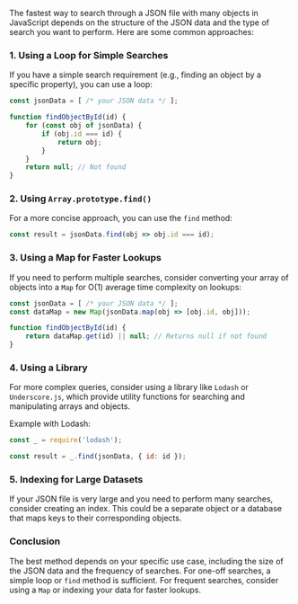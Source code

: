 The fastest way to search through a JSON file with many objects in JavaScript depends on the structure of the JSON data and the type of search you want to perform. Here are some common approaches:

### 1. **Using a Loop for Simple Searches**

If you have a simple search requirement (e.g., finding an object by a specific property), you can use a loop:

```javascript
const jsonData = [ /* your JSON data */ ];

function findObjectById(id) {
    for (const obj of jsonData) {
        if (obj.id === id) {
            return obj;
        }
    }
    return null; // Not found
}
```

### 2. **Using `Array.prototype.find()`**

For a more concise approach, you can use the `find` method:

```javascript
const result = jsonData.find(obj => obj.id === id);
```

### 3. **Using a Map for Faster Lookups**

If you need to perform multiple searches, consider converting your array of objects into a `Map` for O(1) average time complexity on lookups:

```javascript
const jsonData = [ /* your JSON data */ ];
const dataMap = new Map(jsonData.map(obj => [obj.id, obj]));

function findObjectById(id) {
    return dataMap.get(id) || null; // Returns null if not found
}
```

### 4. **Using a Library**

For more complex queries, consider using a library like `Lodash` or `Underscore.js`, which provide utility functions for searching and manipulating arrays and objects.

Example with Lodash:

```javascript
const _ = require('lodash');

const result = _.find(jsonData, { id: id });
```

### 5. **Indexing for Large Datasets**

If your JSON file is very large and you need to perform many searches, consider creating an index. This could be a separate object or a database that maps keys to their corresponding objects.

### Conclusion

The best method depends on your specific use case, including the size of the JSON data and the frequency of searches. For one-off searches, a simple loop or `find` method is sufficient. For frequent searches, consider using a `Map` or indexing your data for faster lookups.